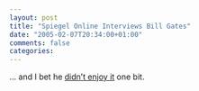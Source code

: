 ```yaml
---
layout: post
title: "Spiegel Online Interviews Bill Gates"
date: "2005-02-07T20:34:00+01:00"
comments: false
categories: 
---
```


<p>&#8230; and I bet he <a href="http://service.spiegel.de/cache/international/spiegel/0,1518,340395,00.html">didn&#8217;t enjoy it</a> one bit.</p>


